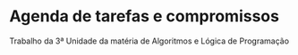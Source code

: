 # Agenda de tarefas e compromissos
Trabalho da 3ª Unidade da matéria de Algoritmos e Lógica de Programação
